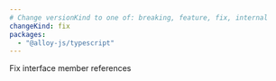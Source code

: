 ```yaml
---
# Change versionKind to one of: breaking, feature, fix, internal
changeKind: fix
packages:
  - "@alloy-js/typescript"
---
```


Fix interface member references
